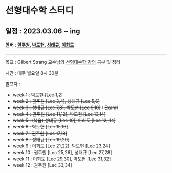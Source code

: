 # 선형대수학 스터디

## 일정 : 2023.03.06 ~ ing

#### 멤버 : [권주원](https://github.com/jwkweon), [박도현](https://github.com/pdh129), [성태규](https://github.com/tag-you), [이희도](https://github.com/Heedo2)

---

목표 : Gilbert Strang 교수님의 [선형대수학 강의](https://ocw.mit.edu/courses/18-06-linear-algebra-spring-2010/pages/syllabus/) 공부 및 정리

시간 : 매주 월요일 8시 30분

발표자 :

- ~~week 1 : 박도현 [Lec 1,2]~~
- ~~week 2 : 권주원 [Lec 3,4], 성태규 [Lec 5,6]~~
- ~~week 3 : 성태규 [Lec 7,8], 박도현 [Lec 9,10]~~ / ~~Exam1~~
- ~~week 4 : 권주원 [Lec 11,12], 박도현 [Lec 13,14]~~
- ~~week 5 : (복습) 성태규 [Lec 10], 이희도 [Lec 12, 14]~~
- ~~week 6 : 박도현 [Lec 15,16]~~
- ~~week 7 : 권주원 [Lec 17,18]~~
- ~~week 8 : 성태규 [Lec 19,20]~~
- week 9 : 이희도 [Lec 21,22], 박도현 [Lec 23,24] 
- week 10 : 권주원 [Lec 25,26], 성태규 [Lec 27,28] 
- week 11 : 이희도 [Lec 29,30], 박도현 [Lec 31,32]
- week 12 : 권주원 [Lec 33,34]

